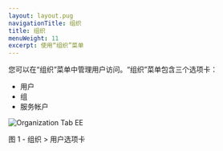 ```yaml
---
layout: layout.pug
navigationTitle: 组织
title: 组织
menuWeight: 11
excerpt: 使用“组织”菜单
---
```


您可以在“组织”菜单中管理用户访问。“组织”菜单包含三个选项卡：

- 用户
- 组
- 服务帐户

![Organization Tab EE](/mesosphere/dcos/1.12/img/GUI-Organization-Users-Users_List_Empty-1_12.png)

图 1 - 组织 > 用户选项卡
